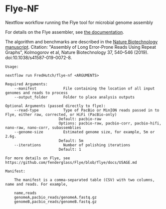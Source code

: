 # Flye-NF
Nextflow workflow running the Flye tool for microbial genome assembly

For details on the Flye assembler, see [the documentation](https://github.com/fenderglass/Flye).

The algorithm and benchmarks are described in the [Nature Biotechnology manuscript](https://doi.org/10.1038/s41587-019-0072-8).
Citation: "Assembly of Long Error-Prone Reads Using Repeat Graphs",
Kolmogorov et al, Nature Biotechnology 37, 540–546 (2019). doi:10.1038/s41587-019-0072-8.

```
Usage:

nextflow run FredHutch/flye-nf <ARGUMENTS>

Required Arguments:
    --manifest            File containing the location of all input genomes and reads to process
    --output_folder       Folder to place analysis outputs

Optional Arguments (passed directly to flye):
    --read-type           Type of PacBio or MinION reads passed in to Flye, either raw, corrected, or HiFi (PacBio-only)
                        Default: pacbio-raw
                        Options: pacbio-raw, pacbio-corr, pacbio-hifi, nano-raw, nano-corr, subassemblies
    --genome-size         Estimated genome size, for example, 5m or 2.6g.
                        Default: 5m
    --iterations          Number of polishing iterations
                        Default: 1

For more details on Flye, see https://github.com/fenderglass/Flye/blob/flye/docs/USAGE.md

Manifest:

    The manifest is a comma-separated table (CSV) with two columns, name and reads. For example,

    name,reads
    genomeA,pacbio_reads/genomeA.fastq.gz
    genomeB,pacbio_reads/genomeB.fastq.gz
```
